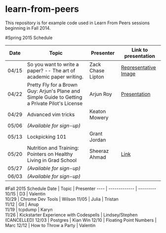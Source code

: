 learn-from-peers
================

This repository is for example code used in Learn From Peers sessions beginning in Fall 2014.

#Spring 2015 Schedule

Date  |     Topic     | Presenter | Link to presentation
----  | ------------- | --------- | --------------------
04/15 | So you want to write a paper? -- The art of academic paper writing. | Zack Chase Lipton | [Representative Image](http://imgur.com/V67ACBD)
04/22 | Pretty Fly for a Brown Guy: Arjun's Plane and Simple Guide to Getting a Private Pilot's License | Arjun Roy  | [Presentation](https://docs.google.com/a/eng.ucsd.edu/presentation/d/1ui13ZXIGaB_ubXAa4GRunSu8ggsmje9CfEW1xaHbtTM/edit?usp=sharing)
04/29 | Advanced vim tricks  | Keaton Mowery       
05/06 | *(Available for sign-up)*
05/13 | Lockpicking 101      | Grant Jordan        
05/20 | Nutrition and Training: Pointers on Healthy Living in Grad School   | Sheeraz Ahmad | [Link](http://pastebin.com/raw.php?i=FtA7r2xS  )
05/27 | *(Available for sign-up)*
06/03 | *(Available for sign-up)*    

#Fall 2015 Schedule
Date  |     Topic     | Presenter 
----  | ------------- | --------- 
10/15 |      D3       | Valentin  
10/29 | Chrome Dev Tools | Wilson 
11/05 |     Julia     |  Tristan  
11/12 |      Git      |   Anup    
11/19 |    tcpdump    |   Karyn   
11/26 | Kickstarter Experience with Codespells | Lindsey/Stephen (CANCELLED)
12/03 |    Postgres   |   Kian Win
12/10 | Floating Point Numbers | Marc
12/12 | How to Throw a Party | Valentin
